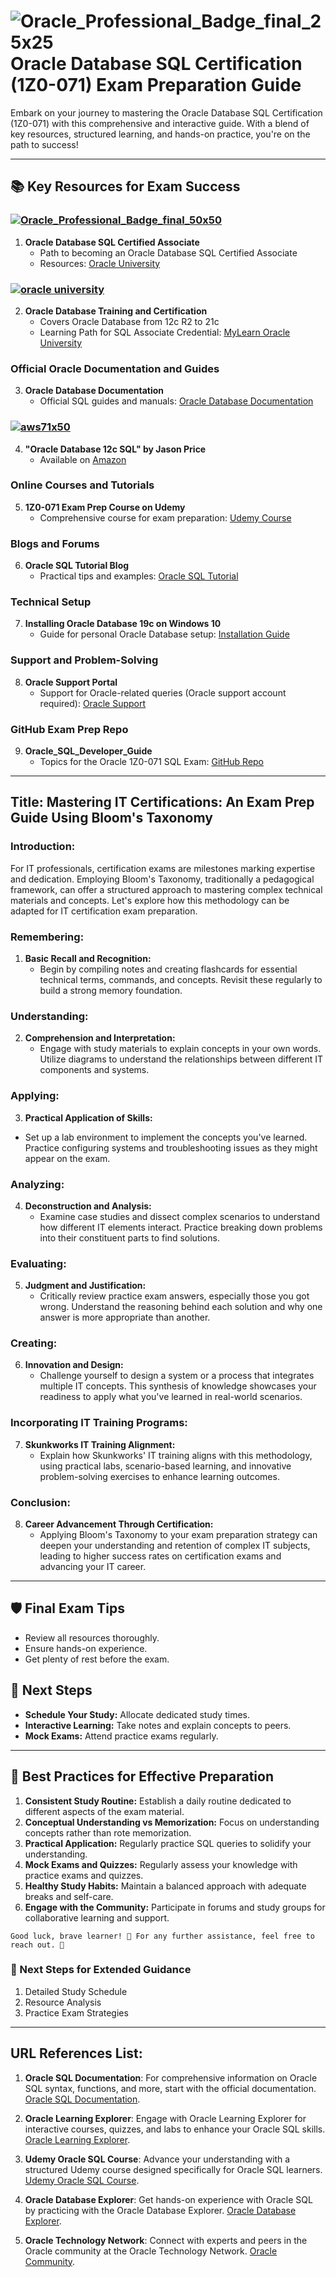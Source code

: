 # ![Oracle_Professional_Badge_final_25x25](https://github.com/skunkworksza/ken099-lunde/assets/126121348/fdb530d1-7a6e-4464-9dfb-4bb1d2715ef8) Oracle Database SQL Certification (1Z0-071) Exam Preparation Guide

Embark on your journey to mastering the Oracle Database SQL Certification (1Z0-071) with this comprehensive and interactive guide. With a blend of key resources, structured learning, and hands-on practice, you're on the path to success!

---

## 📚 **Key Resources for Exam Success**

### [![Oracle_Professional_Badge_final_50x50](https://github.com/skunkworksza/ken099-lunde/assets/126121348/38da7aa1-7ba9-4baf-8236-04133a293697)](https://education.oracle.com/oracle-database-sql-certified-associate/trackp_457)
1. **Oracle Database SQL Certified Associate**
   - Path to becoming an Oracle Database SQL Certified Associate
   - Resources: [Oracle University](https://education.oracle.com/)

### [![oracle university](https://github.com/skunkworksza/ken099-lunde/assets/126121348/aad7362f-ef34-4df6-8e2c-fea287f5375c)](https://education.oracle.com/product/pexam_1Z0-071)
2. **Oracle Database Training and Certification**
   - Covers Oracle Database from 12c R2 to 21c
   - Learning Path for SQL Associate Credential: [MyLearn Oracle University](https://education.oracle.com/product/pexam_1Z0-071)

### Official Oracle Documentation and Guides
3. **Oracle Database Documentation**
   - Official SQL guides and manuals: [Oracle Database Documentation](https://docs.oracle.com/en/database/)

### [![aws71x50](https://github.com/skunkworksza/ken099-lunde/assets/126121348/19003335-9fa4-491e-9f80-ef6c984cb3a3)](https://a.co/d/iS7egJq) 
4. **"Oracle Database 12c SQL" by Jason Price**
   - Available on [Amazon](https://a.co/d/iS7egJq)

### Online Courses and Tutorials
5. **1Z0-071 Exam Prep Course on Udemy**
   - Comprehensive course for exam preparation: [Udemy Course](https://www.udemy.com/course/oracle-database-sql-certified-associate-1z0-071-exam-prep/)

### Blogs and Forums
6. **Oracle SQL Tutorial Blog**
   - Practical tips and examples: [Oracle SQL Tutorial](https://www.oracle.com/sql-tutorial/)

### Technical Setup
7. **Installing Oracle Database 19c on Windows 10**
   - Guide for personal Oracle Database setup: [Installation Guide](https://www.oracle.com/database/technologies/appdev/sqldeveloper-19c.html)

### Support and Problem-Solving
8. **Oracle Support Portal**
      - Support for Oracle-related queries (Oracle support account required): [Oracle Support](https://support.oracle.com/)

### GitHub Exam Prep Repo
9. **Oracle_SQL_Developer_Guide**
      - Topics for the Oracle 1Z0-071 SQL Exam: [GitHub Repo](https://github.com/)

---

## **Title: Mastering IT Certifications: An Exam Prep Guide Using Bloom's Taxonomy**

### **Introduction:**
For IT professionals, certification exams are milestones marking expertise and dedication. Employing Bloom's Taxonomy, traditionally a pedagogical framework, can offer a structured approach to mastering complex technical materials and concepts. Let's explore how this methodology can be adapted for IT certification exam preparation.

### **Remembering:**
1. **Basic Recall and Recognition:**
     - Begin by compiling notes and creating flashcards for essential technical terms, commands, and concepts. Revisit these regularly to build a strong memory foundation.

### **Understanding:**
2. **Comprehension and Interpretation:**
     - Engage with study materials to explain concepts in your own words. Utilize diagrams to understand the relationships between different IT components and systems.

### **Applying:**
3. **Practical Application of Skills:**
  - Set up a lab environment to implement the concepts you've learned. Practice configuring systems and troubleshooting issues as they might appear on the exam.

### **Analyzing:**
4. **Deconstruction and Analysis:**
     - Examine case studies and dissect complex scenarios to understand how different IT elements interact. Practice breaking down problems into their constituent parts to find solutions.

### **Evaluating:**
5. **Judgment and Justification:**
     - Critically review practice exam answers, especially those you got wrong. Understand the reasoning behind each solution and why one answer is more appropriate than another.

### **Creating:**
6. **Innovation and Design:**
     - Challenge yourself to design a system or a process that integrates multiple IT concepts. This synthesis of knowledge showcases your readiness to apply what you've learned in real-world scenarios.

### **Incorporating IT Training Programs:**
7. **Skunkworks IT Training Alignment:**
     - Explain how Skunkworks' IT training aligns with this methodology, using practical labs, scenario-based learning, and innovative problem-solving exercises to enhance learning outcomes.

### **Conclusion:**
8. **Career Advancement Through Certification:**
     - Applying Bloom's Taxonomy to your exam preparation strategy can deepen your understanding and retention of complex IT subjects, leading to higher success rates on certification exams and advancing your IT career.

---

## 🛡️ **Final Exam Tips**
- Review all resources thoroughly.
- Ensure hands-on experience.
- Get plenty of rest before the exam.

## 🧭 **Next Steps**
- **Schedule Your Study:** Allocate dedicated study times.
- **Interactive Learning:** Take notes and explain concepts to peers.
- **Mock Exams:** Attend practice exams regularly.

---

## 🌟 **Best Practices for Effective Preparation**
1. **Consistent Study Routine:** Establish a daily routine dedicated to different aspects of the exam material.
2. **Conceptual Understanding vs Memorization:** Focus on understanding concepts rather than rote memorization.
3. **Practical Application:** Regularly practice SQL queries to solidify your understanding.
4. **Mock Exams and Quizzes:** Regularly assess your knowledge with practice exams and quizzes.
5. **Healthy Study Habits:** Maintain a balanced approach with adequate breaks and self-care.
6. **Engage with the Community:** Participate in forums and study groups for collaborative learning and support.

```
Good luck, brave learner! 🌠 For any further assistance, feel free to reach out. 💌
```

### 📌 Next Steps for Extended Guidance
1. Detailed Study Schedule
2. Resource Analysis
3. Practice Exam Strategies

---

## **URL References List:**

1. **Oracle SQL Documentation**: For comprehensive information on Oracle SQL syntax, functions, and more, start with the official documentation. [Oracle SQL Documentation](https://docs.oracle.com/en/database/oracle/oracle-database/19/sqlrf/index.html).

2. **Oracle Learning Explorer**: Engage with Oracle Learning Explorer for interactive courses, quizzes, and labs to enhance your Oracle SQL skills. [Oracle Learning Explorer](https://learn.oracle.com/ols/learning-path/become-an-oracle-database-sql-certified-associate/40805/44178).

3. **Udemy Oracle SQL Course**: Advance your understanding with a structured Udemy course designed specifically for Oracle SQL learners. [Udemy Oracle SQL Course](https://www.udemy.com/course/oracle-sql).

4. **Oracle Database Explorer**: Get hands-on experience with Oracle SQL by practicing with the Oracle Database Explorer. [Oracle Database Explorer](https://apex.oracle.com/en/learn/tutorials).

5. **Oracle Technology Network**: Connect with experts and peers in the Oracle community at the Oracle Technology Network. [Oracle Community](https://community.oracle.com).

